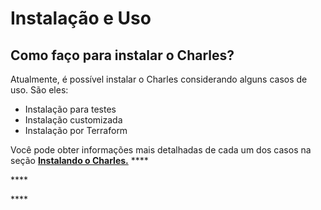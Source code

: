# Instalação e Uso

## Como faço para instalar o Charles? 

Atualmente, é possível instalar o Charles considerando alguns casos de uso. São eles:

* Instalação para testes
* Instalação customizada
* Instalação por Terraform

Você pode obter informações mais detalhadas de cada um dos casos na seção [**Instalando o Charles.**](https://docs.charlescd.io/primeiros-passos/instalando-charles) ****

\*\*\*\*

\*\*\*\*

